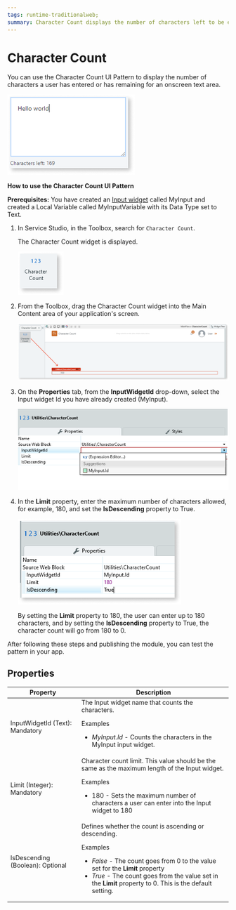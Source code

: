 ```yaml
---
tags: runtime-traditionalweb; 
summary: Character Count displays the number of characters left to be entered in a target input field.
---
```


# Character Count

You can use the Character Count UI Pattern to display the number of characters a user has entered or has remaining for an onscreen text area. 

 ![](<images/charactercount-image-5.png>)

**How to use the Character Count UI Pattern**

<!---1. In Service Studio, in the Toolbox, search for `Input`. 

    The Input widget is displayed.

    ![](<images/charactercount-image-6.png>)

1. From the Toolbox, drag the Input widget onto your application’s screen.

1. On the **Properties** tab, enter a name for the Input widget, for example, CharacterCount.

    ![](<images/charactercount-image-3.png>)

1. From the **Main Flow** menu, right-click **CharacterCount**, and choose **Add Local Variable**.
 

1. Set the variable's **Data Type** to **Text**.

    ![](<images/charactercount-image-4.png>) -->

**Prerequisites:** You have created an [Input widget](<../../../../../ref/lang/auto/Class.Input Widget.final.md>) called MyInput and created a Local Variable called MyInputVariable with its Data Type set to Text.

1. In Service Studio, in the Toolbox, search for `Character Count`. 

    The Character Count widget is displayed.

    ![](<images/charactercount-image-7.png>)

1. From the Toolbox, drag the Character Count widget into the Main Content area of your application's screen.

    ![](<images/charactercount-image-8.png>)

1. On the **Properties** tab, from the **InputWidgetId** drop-down, select the Input widget Id you have already created (MyInput).

    ![](<images/charactercount-image-9.png>)

1. In the **Limit** property, enter the maximum number of characters allowed, for example, 180, and set the **IsDescending** property to True.
    
    ![](<images/charactercount-image-10.png>)

    By setting the **Limit** property to 180, the user can enter up to 180 characters, and by setting the **IsDescending** property to True, the character count will go from 180 to 0. 

After following these steps and publishing the module, you can test the pattern in your app.

## Properties

| **Property** |  **Description** |
|---|---|
| InputWidgetId (Text): Mandatory | The Input widget name that counts the characters. <p> Examples <ul><li>_MyInput.Id_ - Counts the characters in the MyInput input widget.</li></ul> </p>|
| Limit (Integer): Mandatory  | Character count limit. This value should be the same as the maximum length of the Input widget. <p> Examples <ul><li>180 - Sets the maximum number of characters a user can enter into the Input widget to 180</li></ul> </p>|
| IsDescending (Boolean): Optional  | Defines whether the count is ascending or descending. <p> Examples <ul><li>_False_ - The count goes from 0 to the value set for the **Limit** property</li><li>_True_ - The count goes from the value set in the **Limit** property to 0. This is the default setting.</li></ul></p> |
